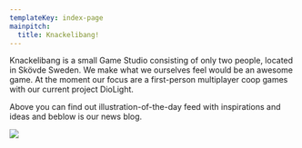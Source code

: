 ```yaml
---
templateKey: index-page
mainpitch:
  title: Knackelibang!
---
```

Knackelibang is a small Game Studio consisting of only two people, located in Skövde Sweden. We make what we ourselves feel would be an awesome game. At the moment our focus are a first-person multiplayer coop games with our current project DioLight.

Above you can find out illustration-of-the-day feed with inspirations and ideas and beblow is our news blog.

![](/img/doorpeekicon.png)
